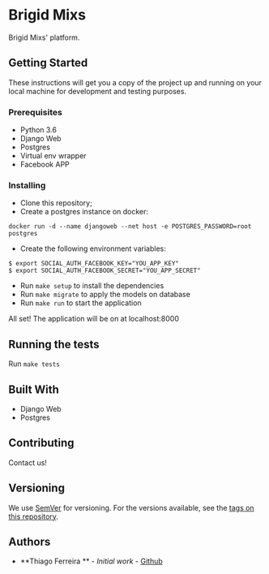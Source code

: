 # Brigid Mixs

Brigid Mixs' platform.

## Getting Started

These instructions will get you a copy of the project up and running on your local machine for development and testing purposes. 

### Prerequisites

- Python 3.6
- Django Web
- Postgres
- Virtual env wrapper 
- Facebook APP 

### Installing

- Clone this repository;
- Create a postgres instance on docker: 
```
docker run -d --name djangoweb --net host -e POSTGRES_PASSWORD=root postgres
```
- Create the following environment variables:
```
$ export SOCIAL_AUTH_FACEBOOK_KEY="YOU_APP_KEY"
$ export SOCIAL_AUTH_FACEBOOK_SECRET="YOU_APP_SECRET"
```
- Run `make setup` to install the dependencies
- Run `make migrate` to apply the models on database
- Run `make run` to start the application

All set! The application will be on at localhost:8000

## Running the tests

Run `make tests`

## Built With

* Django Web
* Postgres

## Contributing

Contact us!

## Versioning

We use [SemVer](http://semver.org/) for versioning. For the versions available, see the [tags on this repository](https://github.com/your/project/tags). 

## Authors

* **Thiago Ferreira ** - *Initial work* - [Github](https://github.com/thiagoferreiraw)
